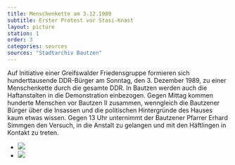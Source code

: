 ```yaml
---
title: Menschenkette am 3.12.1989
subtitle: Erster Protest vor Stasi-Knast
layout: picture
station: 1
order: 3
categories: sources
sources: "Stadtarchiv Bautzen"
---
```

Auf Initiative einer Greifswalder Friedensgruppe formieren sich hunderttausende DDR-B&uuml;rger am Sonntag, den 3. Dezember 1989, zu einer Menschenkette durch die gesamte DDR. In Bautzen werden auch die Haftanstalten in die Demonstration einbezogen. Gegen Mittag kommen hunderte Menschen vor Bautzen II zusammen, wenngleich die Bautzener B&uuml;rger &uuml;ber die Insassen und die politischen Hintergr&uuml;nde des Hauses kaum etwas wissen. Gegen 13 Uhr unternimmt der Bautzener Pfarrer Erhard Simmgen den Versuch, in die Anstalt zu gelangen und mit den H&auml;ftlingen in Kontakt zu treten.  

<ul class="carousel">
	<li><a href="{{ site.gallerypath }}/1_B_BautzenerBuerger_Quelle_Menschenkette1_3-12-89_StadtarchivBautzen.jpg" data-lightbox="image-1"><img src="{{ site.gallerypath }}/1_B_BautzenerBuerger_Quelle_Menschenkette1_3-12-89_StadtarchivBautzen.jpg"></a></li>
	<li><a href="{{ site.gallerypath }}/1_B_BautzenerBuerger_Quelle_Menschenkette2_3-12-89_StadtarchivBautzen.jpg" data-lightbox="image-2"><img src="{{ site.gallerypath }}/1_B_BautzenerBuerger_Quelle_Menschenkette2_3-12-89_StadtarchivBautzen.jpg"></a></li>
</ul>